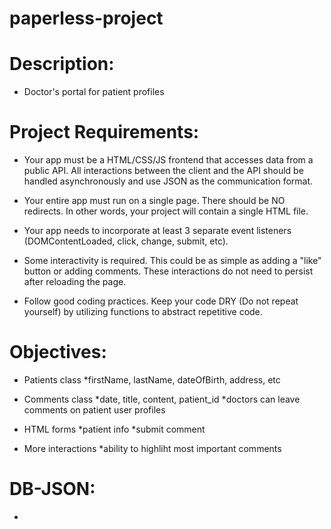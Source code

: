 # paperless-project

# Description:
  - Doctor's portal for patient profiles

# Project Requirements:
 - Your app must be a HTML/CSS/JS frontend that accesses data from a public API. All interactions between the client and the API should be handled asynchronously and use JSON as the communication format.

 - Your entire app must run on a single page. There should be NO redirects. In other words, your project will contain a single HTML file.

 - Your app needs to incorporate at least 3 separate event listeners (DOMContentLoaded, click, change, submit, etc).

 - Some interactivity is required. This could be as simple as adding a "like" button or adding comments. These interactions do not need to persist after reloading the page.

 - Follow good coding practices. Keep your code DRY (Do not repeat yourself) by utilizing functions to abstract repetitive code.

 # Objectives:
 - Patients class
  *firstName, lastName, dateOfBirth, address, etc

 - Comments class
  *date, title, content, patient_id
  *doctors can leave comments on patient user profiles

 - HTML forms
  *patient info
  *submit comment

 - More interactions
  *ability to highliht most important comments

# DB-JSON:
 - 
